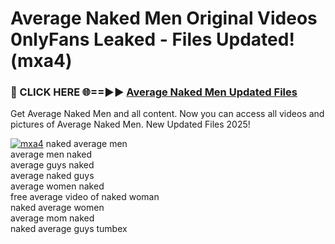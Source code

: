 # Average Naked Men Original Videos 0nlyFans Leaked - Files Updated! (mxa4)

<h3>🔴 CLICK HERE 🌐==►► <a href="https://tinyurl.com/up5wt9bj" rel="nofollow">Average Naked Men Updated Files</a></h3>

Get Average Naked Men and all content. Now you can access all videos and pictures of Average Naked Men. New Updated Files 2025!

[![mxa4](https://i.imgur.com/ABiUzMV.gif)](https://tinyurl.com/up5wt9bj)
naked average men<br>
average men naked<br>
average guys naked<br>
average naked guys<br>
average women naked<br>
free average video of naked woman<br>
naked average women<br>
average mom naked<br>
naked average guys tumbex